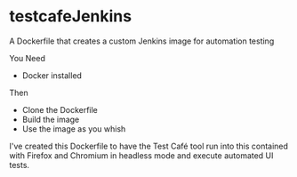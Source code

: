 # testcafeJenkins
A Dockerfile that creates a custom Jenkins image for automation testing

You Need
- Docker installed

Then
- Clone the Dockerfile
- Build the image
- Use the image as you whish

I've created this Dockerfile to have the Test Café tool run into this contained with Firefox and Chromium 
in headless mode and execute automated UI tests.

